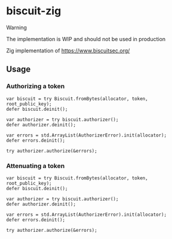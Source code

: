 # biscuit-zig

> [!WARNING]
> The implementation is WIP and should not be used in production

Zig implementation of https://www.biscuitsec.org/

## Usage

### Authorizing a token

```zig
var biscuit = try Biscuit.fromBytes(allocator, token, root_public_key);
defer biscuit.deinit();

var authorizer = try biscuit.authorizer();
defer authorizer.deinit();

var errors = std.ArrayList(AuthorizerError).init(allocator);
defer errors.deinit();

try authorizer.authorize(&errors);
```

### Attenuating a token

```zig
var biscuit = try Biscuit.fromBytes(allocator, token, root_public_key);
defer biscuit.deinit();

var authorizer = try biscuit.authorizer();
defer authorizer.deinit();

var errors = std.ArrayList(AuthorizerError).init(allocator);
defer errors.deinit();

try authorizer.authorize(&errors);
```
